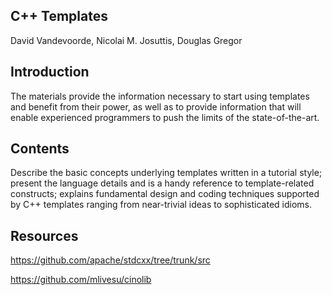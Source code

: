 ## C++ Templates 
David Vandevoorde, Nicolai M. Josuttis, Douglas Gregor

## Introduction 
The materials provide the information necessary to start using templates and benefit from their power,
as well as to provide information that will enable experienced programmers to push the limits of the
state-of-the-art. 

## Contents

Describe the basic concepts underlying templates written in a tutorial style; present the language 
details and is a handy reference to template-related constructs; explains fundamental design and coding 
techniques supported by C++ templates ranging from near-trivial ideas to sophisticated idioms.

## Resources

https://github.com/apache/stdcxx/tree/trunk/src

https://github.com/mlivesu/cinolib
